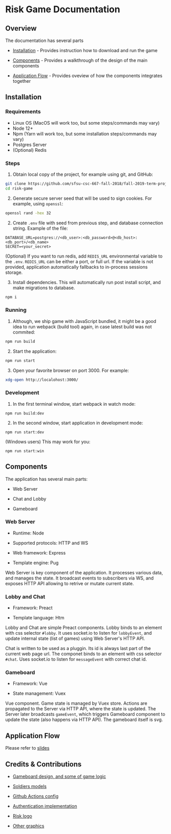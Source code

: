 # Risk Game Documentation

## Overview

The documentation has several parts

- [Installation](#installation) - Provides instruction how to download and run the game

- [Components](#components) - Provides a walkthrough of the design of the main components

- [Application Flow](#application-flow) - Provides oveview of how the components integrates together 

## Installation

### Requirements

- Linux OS (MacOS will work too, but some steps/commands may vary)
- Node 12+
- Npm (Yarn will work too, but some installation steps/commands may vary)
- Postgres Server
- (Optional) Redis

### Steps

1. Obtain local copy of the project, for example using git, and GitHub:

```bash
git clone https://github.com/sfsu-csc-667-fall-2018/fall-2019-term-project-risk-game-667.git risk-game
cd risk-game
```

2. Generate secure server seed that will be used to sign cookies. For example, using `openssl`: 

```bash
openssl rand -hex 32
```

2. Create `.env` file with seed from previous step, and database connection string. Example of the file: 

```
DATABASE_URL=postgres://<db_user>:<db_password>@<db_host>:<db_port>/<db_name>
SECRET=<your_secret>
```

(Optional) If you want to run redis, add `REDIS_URL` environmental variable to the `.env`. `REDIS_URL` can be either a port, or full url. If the variable is not provided, application automatically fallbacks to in-process sessions storage.

3. Install dependencies. This will automatically run post install script, and make migrations to database.

```bash
npm i
```

### Running

1. Although, we ship game with JavaScript bundled, it might be a good idea to run webpack (build tool) again, in case latest build was not commited:

```bash
npm run build
```

2. Start the application:

```bash
npm run start
```

3. Open your favorite browser on port 3000. For example:

```bash
xdg-open http://localohost:3000/
```


### Development

1. In the first terminal window, start webpack in watch mode:

```
npm run build:dev
```

2. In the second window, start application in development mode:

```
npm run start:dev
```

(Windows users) This may work for you:

```
npm run start:win
```

## Components

The application has several main parts:

- Web Server

- Chat and Lobby

- Gameboard

### Web Server

- Runtime: Node

- Supported protocols: HTTP and WS

- Web framework: Express

- Template engine: Pug

Web Server is key component of the application. It processes various data, and manages the state. It broadcast events to subscribers via WS, and exposes HTTP API allowing to retrive or mutate current state. 

### Lobby and Chat

- Framework: Preact

- Template language: Htm

Lobby and Chat are simple Preact components. Lobby binds to an element with css selector `#lobby`. It uses socket.io to listen for `lobbyEvent`, and update internal state (list of games) using Web Server's HTTP API.

Chat is written to be used as a pluggin. Its id is always last part of the current web page url. The componet binds to an element with css selector `#chat`. Uses socket.io to listen for `messageEvent` with correct chat id.

### Gameboard

- Framework: Vue

- State management: Vuex

Vue component. Game state is managed by Vuex store. Actions are propagated to the Server via HTTP API, where the state is updated. The Server later broadcasts `gameEvent`, which triggers Gameboard component to update the state (also happens via HTTP API). The gameboard itself is svg.  

## Application Flow

Please refer to [slides](https://sfsu-csc-667-fall-2018.github.io/fall-2019-term-project-risk-game-667/)

## Credits & Contributions

- [Gameboard design, and some of game logic](https://codepen.io/AzazelN28/pen/BrGmrd)

- [Soldiers models](https://sketchfab.com/blackspire)

- [Github Actions config](https://dev.to/mscccc/github-actions-deploy-to-heroku-22np)

- [Authentication implementation](https://github.com/jaredhanson/passport-local)

- [Risk logo](cleanpng.com)

- [Other graphics](https://www.canva.com/)
